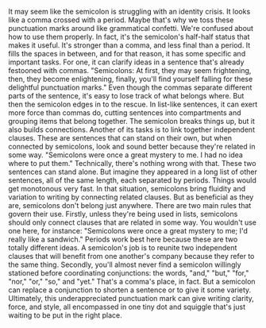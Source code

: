 It may seem like the semicolon is struggling with an identity crisis. It looks like a comma  crossed with a period. Maybe that's why we toss these punctuation marks around like grammatical confetti. We're confused about  how to use them properly. In fact, it's the semicolon's half-half  status that makes it useful. It's stronger than a comma, and less final than a period. It fills the spaces in between, and for that reason, it has some specific and important tasks. For one, it can clarify  ideas in a sentence that's already festooned with commas. "Semicolons: At first, they may  seem frightening, then, they become enlightening, finally, you'll find yourself falling for these delightful punctuation marks." Even though the commas separate  different parts of the sentence, it's easy to lose track  of what belongs where. But then the semicolon  edges in to the rescue. In list-like sentences, it can exert more force than commas do, cutting sentences into compartments and grouping items that belong together. The semicolon breaks things up, but it also builds connections. Another of its tasks is to link together independent clauses. These are sentences  that can stand on their own, but when connected by semicolons, look and sound better because they're related in some way. "Semicolons were once  a great mystery to me. I had no idea where to put them." Technically, there's nothing  wrong with that. These two sentences can stand alone. But imagine they appeared in a long list of other sentences, all of the same length, each separated by periods. Things would get monotonous very fast. In that situation, semicolons bring fluidity  and variation to writing by connecting related clauses. But as beneficial as they are, semicolons don't belong just anywhere. There are two main rules  that govern their use. Firstly, unless they're  being used in lists, semicolons should only connect clauses that are related in some way. You wouldn't use one here, for instance: "Semicolons were once  a great mystery to me; I'd really like a sandwich." Periods work best here because these are two totally different ideas. A semicolon's job is to reunite  two independent clauses that will benefit from  one another's company because they refer to the same thing. Secondly, you'll almost never find a semicolon willingly stationed before coordinating conjunctions: the words, "and," "but," "for," "nor," "or," "so," and "yet." That's a comma's place, in fact. But a semicolon can replace  a conjunction to shorten a sentence or to give it some variety. Ultimately, this underappreciated punctuation mark can give writing clarity,  force, and style, all encompassed  in one tiny dot and squiggle that's just waiting to be put  in the right place. 